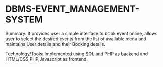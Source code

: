 # DBMS-EVENT_MANAGEMENT-SYSTEM
Summary: It provides user a simple interface to book event online, allows user to select the desired events from the list of available menu and maintains User details and  their Booking details. 



Technology/Tools: Implemented using SQL  and PHP as backend and HTML/CSS,PHP,Javascript as frontend. 
